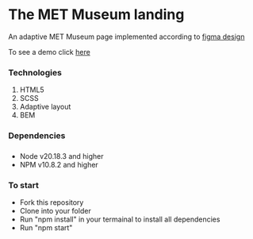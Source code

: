 # The MET Museum landing
An adaptive MET Museum page implemented according to [figma design](https://www.figma.com/design/lSR1m42L9YwzQwzzxKwHpw/THE-MET?node-id=8590-160&t=0DEeXfdDErhnVoOc-0)

To see a demo click [here](https://kaminazer.github.io/THE-MET-Landing/)
### Technologies
1. HTML5
2. SCSS
3. Adaptive layout
4. BEM
### Dependencies
###
- Node v20.18.3 and higher
- NPM v10.8.2 and higher
### To start
- Fork this repository
- Clone into your folder
- Run "npm install" in your termainal to install all dependencies
- Run "npm start"
